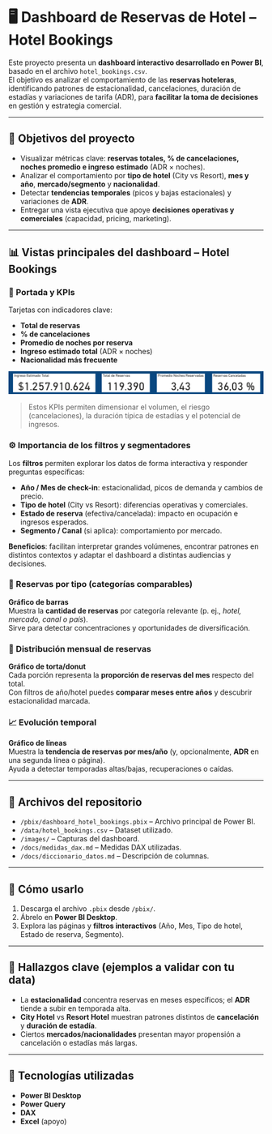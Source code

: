 # 🖥️ Dashboard de Reservas de Hotel – Hotel Bookings

Este proyecto presenta un **dashboard interactivo desarrollado en Power BI**, basado en el archivo `hotel_bookings.csv`.  
El objetivo es analizar el comportamiento de las **reservas hoteleras**, identificando patrones de estacionalidad, cancelaciones, duración de estadías y variaciones de tarifa (ADR), para **facilitar la toma de decisiones** en gestión y estrategia comercial.

---

## 🎯 Objetivos del proyecto
- Visualizar métricas clave: **reservas totales, % de cancelaciones, noches promedio e ingreso estimado** (ADR × noches).  
- Analizar el comportamiento por **tipo de hotel** (City vs Resort), **mes y año**, **mercado/segmento** y **nacionalidad**.  
- Detectar **tendencias temporales** (picos y bajas estacionales) y variaciones de **ADR**.  
- Entregar una vista ejecutiva que apoye **decisiones operativas y comerciales** (capacidad, pricing, marketing).

---

## 📊 Vistas principales del dashboard – Hotel Bookings

### 📌 Portada y KPIs
Tarjetas con indicadores clave:
- **Total de reservas**
- **% de cancelaciones**
- **Promedio de noches por reserva**
- **Ingreso estimado total** (ADR × noches)
- **Nacionalidad más frecuente**

![Dashboard de Cancelaciones Hoteleras](Imagenes/KPI_Importantes.png)

> Estos KPIs permiten dimensionar el volumen, el riesgo (cancelaciones), la duración típica de estadías y el potencial de ingresos.

### ⚙️ Importancia de los filtros y segmentadores
Los **filtros** permiten explorar los datos de forma interactiva y responder preguntas específicas:
- **Año / Mes de check-in**: estacionalidad, picos de demanda y cambios de precio.
- **Tipo de hotel** (City vs Resort): diferencias operativas y comerciales.
- **Estado de reserva** (efectiva/cancelada): impacto en ocupación e ingresos esperados.
- **Segmento / Canal** (si aplica): comportamiento por mercado.

**Beneficios**: facilitan interpretar grandes volúmenes, encontrar patrones en distintos contextos y adaptar el dashboard a distintas audiencias y decisiones.

### 🔢 Reservas por tipo (categorías comparables)
**Gráfico de barras**  
Muestra la **cantidad de reservas** por categoría relevante (p. ej., *hotel, mercado, canal o país*).  
Sirve para detectar concentraciones y oportunidades de diversificación.

### 🥧 Distribución mensual de reservas
**Gráfico de torta/donut**  
Cada porción representa la **proporción de reservas del mes** respecto del total.  
Con filtros de año/hotel puedes **comparar meses entre años** y descubrir estacionalidad marcada.

### 📈 Evolución temporal
**Gráfico de líneas**  
Muestra la **tendencia de reservas por mes/año** (y, opcionalmente, **ADR** en una segunda línea o página).  
Ayuda a detectar temporadas altas/bajas, recuperaciones o caídas.

---

## 📂 Archivos del repositorio
- `/pbix/dashboard_hotel_bookings.pbix` – Archivo principal de Power BI.  
- `/data/hotel_bookings.csv` – Dataset utilizado.  
- `/images/` – Capturas del dashboard.  
- `/docs/medidas_dax.md` – Medidas DAX utilizadas.  
- `/docs/diccionario_datos.md` – Descripción de columnas.

---

## 🚀 Cómo usarlo
1. Descarga el archivo `.pbix` desde `/pbix/`.  
2. Ábrelo en **Power BI Desktop**.  
3. Explora las páginas y **filtros interactivos** (Año, Mes, Tipo de hotel, Estado de reserva, Segmento).

---

## 🧠 Hallazgos clave (ejemplos a validar con tu data)
- La **estacionalidad** concentra reservas en meses específicos; el **ADR** tiende a subir en temporada alta.  
- **City Hotel** vs **Resort Hotel** muestran patrones distintos de **cancelación** y **duración de estadía**.  
- Ciertos **mercados/nacionalidades** presentan mayor propensión a cancelación o estadías más largas.

---

## 📌 Tecnologías utilizadas
- **Power BI Desktop**  
- **Power Query**  
- **DAX**  
- **Excel** (apoyo)
